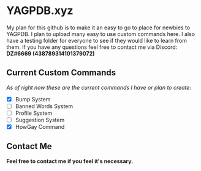 # YAGPDB.xyz
My plan for this github is to make it an easy to go to place for newbies to YAGPDB. I plan to upload many easy to use custom commands here. I also have a testing folder for everyone to see if they would like to learn from them. If you have any questions feel free to contact me via Discord: **DZ#6669 (438789314101379072)**

## Current Custom Commands
*As of right now these are the current commands I have or plan to create:*
- [x] Bump System
- [ ] Banned Words System
- [ ] Profile System
- [ ] Suggestion System
- [x] HowGay Command

## Contact Me
**Feel free to contact me if you feel it's necessary.**

